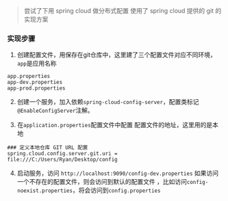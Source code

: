> 尝试了下用 spring cloud 做分布式配置
> 使用了 spring cloud 提供的 git 的实现方案

### 实现步骤
1. 创建配置文件，用保存在git仓库中，这里建了三个配置文件对应不同环境，`app`是应用名称
```
app.properties
app-dev.properties
app-prod.properties
```

2. 创建一个服务，加入依赖`spring-cloud-config-server`，配置类标记`@EnableConfigServer`注解。

3. 在`application.properties`配置文件中配置 配置文件的地址，这里用的是本地
```
### 定义本地仓库 GIT URL 配置
spring.cloud.config.server.git.uri = file:///C:/Users/Ryan/Desktop/config
```

4. 启动服务，访问 `http://localhost:9090/config-dev.properties`
如果访问一个不存在的配置文件，则会访问到默认的配置文件 ，比如访问`config-noexist.properties`，将会访问到`config.properties`
